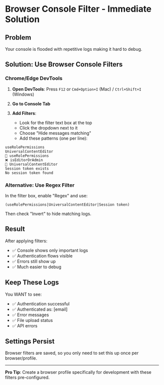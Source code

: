 # Browser Console Filter - Immediate Solution

## Problem
Your console is flooded with repetitive logs making it hard to debug.

## Solution: Use Browser Console Filters

### Chrome/Edge DevTools

1. **Open DevTools**: Press `F12` or `Cmd+Option+I` (Mac) / `Ctrl+Shift+I` (Windows)

2. **Go to Console Tab**

3. **Add Filters**:
   - Look for the filter text box at the top
   - Click the dropdown next to it
   - Choose "Hide messages matching"
   - Add these patterns (one per line):

```
useRolePermissions
UniversalContentEditor
🔑 useRolePermissions
❌ isEditorOrAdmin
🔐 UniversalContentEditor
Session token exists
No session token found
```

### Alternative: Use Regex Filter

In the filter box, enable "Regex" and use:
```regex
(useRolePermissions|UniversalContentEditor|Session token)
```

Then check "Invert" to hide matching logs.

## Result

After applying filters:
- ✅ Console shows only important logs
- ✅ Authentication flows visible
- ✅ Errors still show up
- ✅ Much easier to debug

## Keep These Logs

You WANT to see:
- ✅ Authentication successful
- ✅ Authenticated as: [email]
- ✅ Error messages
- ✅ File upload status
- ✅ API errors

## Settings Persist

Browser filters are saved, so you only need to set this up once per browser/profile.

---

**Pro Tip**: Create a browser profile specifically for development with these filters pre-configured.
